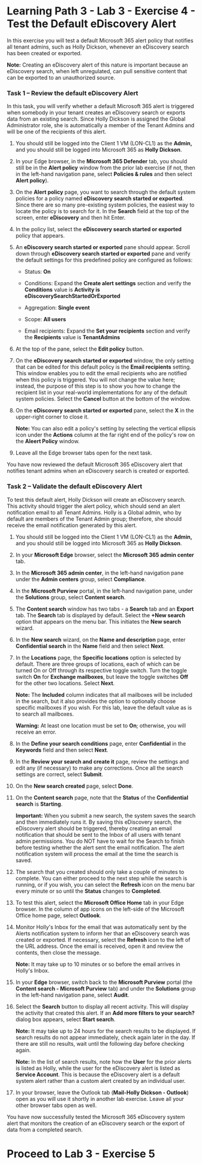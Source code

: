 # Learning Path 3 - Lab 3 - Exercise 4 - Test the Default eDiscovery Alert

In this exercise you will test a default Microsoft 365 alert policy that notifies all tenant admins, such as Holly Dickson, whenever an eDiscovery search has been created or exported.

**Note:** Creating an eDiscovery alert of this nature is important because an eDiscovery search, when left unregulated, can pull sensitive content that can be exported to an unauthorized source.

### Task 1 – Review the default eDiscovery Alert

In this task, you will verify whether a default Microsoft 365 alert is triggered when somebody in your tenant creates an eDiscovery search or exports data from an existing search. Since Holly Dickson is assigned the Global Administrator role, she is automatically a member of the Tenant Admins and will be one of the recipients of this alert. 

1. You should still be logged into the Client 1 VM (LON-CL1) as the **Admin,** and you should still be logged into Microsoft 365 as **Holly Dickson**. 

2. In your Edge browser, in the **Microsoft 365 Defender** tab, you should still be in the **Alert policy** window from the prior lab exercise (if not, then in the left-hand navigation pane, select **Policies & rules** and then select **Alert policy**).

5. On the **Alert policy** page, you want to search through the default system policies for a policy named **eDiscovery search started or exported**. Since there are so many pre-existing system policies, the easiest way to locate the policy is to search for it. In the **Search** field at the top of the screen, enter **eDiscovery** and then hit Enter. 

6. In the policy list, select the **eDiscovery search started or exported** policy that appears. 

7. An **eDiscovery search started or exported** pane should appear. Scroll down through **eDiscovery search started or exported** pane and verify the default settings for this predefined policy are configured as follows:

	- Status: **On**
	
	- Conditions: Expand the **Create alert settings** section and verify the **Conditions** value is **Activity is eDiscoverySearchStartedOrExported**

	- Aggregation: **Single event**

	- Scope: **All users**

	- Email recipients: Expand the **Set your recipients** section and verify the **Recipients** value is **TenantAdmins**

8. At the top of the pane, select the **Edit policy** button.

9. On the **eDiscovery search started or exported** window, the only setting that can be edited for this default policy is the **Email recipients** setting. This window enables you to edit the email recipients who are notified when this policy is triggered. You will not change the value here; instead, the purpose of this step is to show you how to change the recipient list in your real-world implementations for any of the default system policies. Select the **Cancel** button at the bottom of the window.

10. On the **eDiscovery search started or exported** pane, select the **X** in the upper-right corner to close it. <br/>

	**Note:** You can also edit a policy's setting by selecting the vertical ellipsis icon under the **Actions** column at the far right end of the policy's row on the **Aleert Policy** window. 

11. Leave all the Edge browser tabs open for the next task.

You have now reviewed the default Microsoft 365 eDiscovery alert that notifies tenant admins when an eDiscovery search is created or exported.

### Task 2 – Validate the default eDiscovery Alert

To test this default alert, Holly Dickson will create an eDiscovery search. This activity should trigger the alert policy, which should send an alert notification email to all Tenant Admins. Holly is a Global admin, who by default are members of the Tenant Admin group; therefore, she should receive the email notification generated by this alert. 

1. You should still be logged into the Client 1 VM (LON-CL1) as the **Admin,** and you should still be logged into Microsoft 365 as **Holly Dickson**. 

2. In your **Microsoft Edge** browser, select the **Microsoft 365 admin center** tab. 

3. In the **Microsoft 365 admin center**, in the left-hand navigation pane under the **Admin centers** group, select **Compliance**.

4. In the **Microsoft Purview** portal, in the left-hand navigation pane, under the **Solutions** group, select **Content search**.

5. The **Content search** window has two tabs - a **Search** tab and an **Export** tab. The **Search** tab is displayed by default. Select the **+New search** option that appears on the menu bar. This initiates the **New search** wizard.

6. In the **New search** wizard, on the **Name and description** page, enter **Confidential search** in the **Name** field and then select **Next**.

7. In the **Locations** page, the **Specific locations** option is selected by default. There are three groups of locations, each of which can be turned On or Off through its respective toggle switch. Turn the toggle switch **On** for **Exchange mailboxes**, but leave the toggle switches **Off** for the other two locations. Select **Next**. <br/>

	**Note:** The **Included** column indicates that all mailboxes will be included in the search, but it also provides the option to optionally choose specific mailboxes if you wish. For this lab, leave the default value as is to search all mailboxes.

	**Warning:** At least one location must be set to **On**; otherwise, you will receive an error.  

8. In the **Define your search conditions** page, enter **Confidential** in the **Keywords** field and then select **Next**.

9. In the **Review your search and create it** page, review the settings and edit any (if necessary) to make any corrections. Once all the search settings are correct, select **Submit**. 

10. On the **New search created** page, select **Done**.

11. On the **Content search** page, note that the **Status** of the **Confidential search** is **Starting**. <br/>

	**Important:** When you submit a new search, the system saves the search and then immediately runs it. By saving this eDiscovery search, the eDiscovery alert should be triggered, thereby creating an email notification that should be sent to the Inbox of all users with tenant admin permissions. You do NOT have to wait for the Search to finish before testing whether the alert sent the email notification. The alert notification system will process the email at the time the search is saved. 
	
12. The search that you created should only take a couple of minutes to complete. You can either proceed to the next step while the search is running, or if you wish, you can select the **Refresh** icon on the menu bar every minute or so until the **Status** changes to **Completed**.
	
13. To test this alert, select the **Microsoft Office Home** tab in your Edge browser. In the column of app icons on the left-side of the Microsoft Office home page, select **Outlook**.

14. Monitor Holly's Inbox for the email that was automatically sent by the Alerts notification system to inform her that an eDiscovery search was created or exported. If necessary, select the **Refresh** icon to the left of the URL address. Once the email is received, open it and review the contents, then close the message. <br/>

	**Note:** It may take up to 10 minutes or so before the email arrives in Holly's Inbox.

15. In your **Edge** browser, switch back to the **Microsoft Purview** portal (the **Content search - Microsoft Purview** tab) and under the **Solutions** group in the left-hand navigation pane, select **Audit**. 

16. Select the **Search** button to display all recent activity. This will display the activity that created this alert. If an **Add more filters to your search?** dialog box appears, select **Start search**. <br/>

	**Note:** It may take up to 24 hours for the search results to be displayed. If search results do not appear immediately, check again later in the day. If there are still no results, wait until the following day before checking again.

	**Note:** In the list of search results, note how the **User** for the prior alerts is listed as Holly, while the user for the eDiscovery alert is listed as **Service Account**. This is because the eDiscovery alert is a default system alert rather than a custom alert created by an individual user.

17. In your browser, leave the Outlook tab (**Mail-Holly Dickson - Outlook**) open as you will use it shortly in another lab exercise. Leave all your other browser tabs open as well.

You have now successfully tested the Microsoft 365 eDiscovery system alert that monitors the creation of an eDiscovery search or the export of data from a completed search.


# Proceed to Lab 3 - Exercise 5
